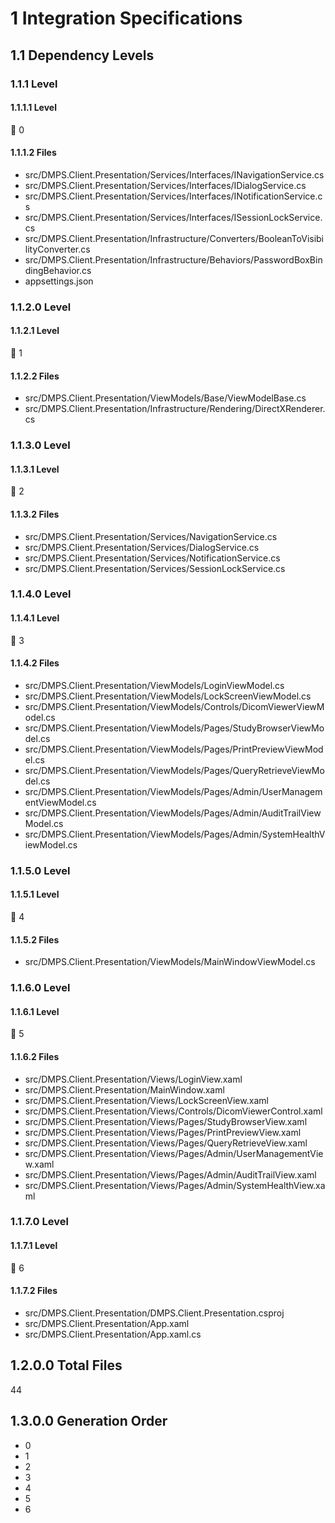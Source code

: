 # 1 Integration Specifications

## 1.1 Dependency Levels

### 1.1.1 Level

#### 1.1.1.1 Level

🔹 0

#### 1.1.1.2 Files

- src/DMPS.Client.Presentation/Services/Interfaces/INavigationService.cs
- src/DMPS.Client.Presentation/Services/Interfaces/IDialogService.cs
- src/DMPS.Client.Presentation/Services/Interfaces/INotificationService.cs
- src/DMPS.Client.Presentation/Services/Interfaces/ISessionLockService.cs
- src/DMPS.Client.Presentation/Infrastructure/Converters/BooleanToVisibilityConverter.cs
- src/DMPS.Client.Presentation/Infrastructure/Behaviors/PasswordBoxBindingBehavior.cs
- appsettings.json

### 1.1.2.0 Level

#### 1.1.2.1 Level

🔹 1

#### 1.1.2.2 Files

- src/DMPS.Client.Presentation/ViewModels/Base/ViewModelBase.cs
- src/DMPS.Client.Presentation/Infrastructure/Rendering/DirectXRenderer.cs

### 1.1.3.0 Level

#### 1.1.3.1 Level

🔹 2

#### 1.1.3.2 Files

- src/DMPS.Client.Presentation/Services/NavigationService.cs
- src/DMPS.Client.Presentation/Services/DialogService.cs
- src/DMPS.Client.Presentation/Services/NotificationService.cs
- src/DMPS.Client.Presentation/Services/SessionLockService.cs

### 1.1.4.0 Level

#### 1.1.4.1 Level

🔹 3

#### 1.1.4.2 Files

- src/DMPS.Client.Presentation/ViewModels/LoginViewModel.cs
- src/DMPS.Client.Presentation/ViewModels/LockScreenViewModel.cs
- src/DMPS.Client.Presentation/ViewModels/Controls/DicomViewerViewModel.cs
- src/DMPS.Client.Presentation/ViewModels/Pages/StudyBrowserViewModel.cs
- src/DMPS.Client.Presentation/ViewModels/Pages/PrintPreviewViewModel.cs
- src/DMPS.Client.Presentation/ViewModels/Pages/QueryRetrieveViewModel.cs
- src/DMPS.Client.Presentation/ViewModels/Pages/Admin/UserManagementViewModel.cs
- src/DMPS.Client.Presentation/ViewModels/Pages/Admin/AuditTrailViewModel.cs
- src/DMPS.Client.Presentation/ViewModels/Pages/Admin/SystemHealthViewModel.cs

### 1.1.5.0 Level

#### 1.1.5.1 Level

🔹 4

#### 1.1.5.2 Files

- src/DMPS.Client.Presentation/ViewModels/MainWindowViewModel.cs

### 1.1.6.0 Level

#### 1.1.6.1 Level

🔹 5

#### 1.1.6.2 Files

- src/DMPS.Client.Presentation/Views/LoginView.xaml
- src/DMPS.Client.Presentation/MainWindow.xaml
- src/DMPS.Client.Presentation/Views/LockScreenView.xaml
- src/DMPS.Client.Presentation/Views/Controls/DicomViewerControl.xaml
- src/DMPS.Client.Presentation/Views/Pages/StudyBrowserView.xaml
- src/DMPS.Client.Presentation/Views/Pages/PrintPreviewView.xaml
- src/DMPS.Client.Presentation/Views/Pages/QueryRetrieveView.xaml
- src/DMPS.Client.Presentation/Views/Pages/Admin/UserManagementView.xaml
- src/DMPS.Client.Presentation/Views/Pages/Admin/AuditTrailView.xaml
- src/DMPS.Client.Presentation/Views/Pages/Admin/SystemHealthView.xaml

### 1.1.7.0 Level

#### 1.1.7.1 Level

🔹 6

#### 1.1.7.2 Files

- src/DMPS.Client.Presentation/DMPS.Client.Presentation.csproj
- src/DMPS.Client.Presentation/App.xaml
- src/DMPS.Client.Presentation/App.xaml.cs

## 1.2.0.0 Total Files

44

## 1.3.0.0 Generation Order

- 0
- 1
- 2
- 3
- 4
- 5
- 6

